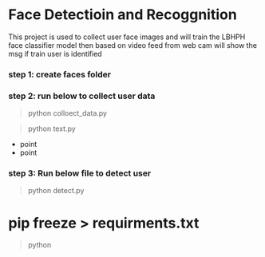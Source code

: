 # Face Detectioin and Recoggnition
This project is used to collect user face images 
and will train the LBHPH face classifier model
then based on video feed from web cam will show the 
msg if train user is identified 


### step 1: create faces folder
### step 2: run below to collect user data
> python colloect_data.py

> python text.py

- point
- point 
### 


### step 3: Run below file to detect user
> python detect.py

# pip freeze > requirments.txt


> python 